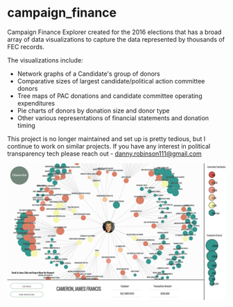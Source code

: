 # campaign_finance
Campaign Finance Explorer created for the 2016 elections that has a broad array of data visualizations to capture the data represented by thousands of FEC records.

The visualizations include:
- Network graphs of a Candidate's group of donors
- Comparative sizes of largest candidate/political action committee donors
- Tree maps of PAC donations and candidate committee operating expenditures
- Pie charts of donors by donation size and donor type
- Other various representations of financial statements and donation timing

This project is no longer maintained and set up is pretty tedious, but I continue to work on similar projects. If you have any interest in political transparency tech please reach out - danny.robinson111@gmail.com


![example_screen](https://github.com/djrobinson/campaign_finance/blob/master/thumbnail.png)
